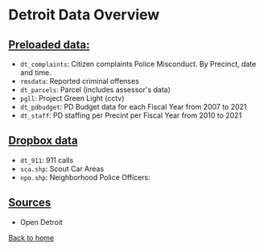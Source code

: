 # Detroit Data Overview


## <ins> Preloaded data: </ins>

- `dt_complaints`: Citizen complaints Police Misconduct. By Precinct, date and time.
- `rmsdata`: Reported criminal offenses
- `dt_parcels`: Parcel (includes assessor's data)
- `pgll`: Project Green Light (cctv)
- `dt_pdbudget`: PD Budget data for each Fiscal Year from 2007 to 2021
- `dt_staff`: PD staffing per Precint per Fiscal Year from 2010 to 2021


## <ins> Dropbox data </ins>

- `dt_911`: 911 calls 
- `sca.shp`: Scout Car Areas
- `npo.shp`: Neighborhood Police Officers: 

  
## <ins> Sources </ins>

- Open Detroit

[Back to home](https://github.com/agroimpacts/USF#readme)
